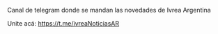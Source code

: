 Canal de telegram donde se mandan las novedades de Ivrea Argentina

Unite acá: https://t.me/ivreaNoticiasAR
